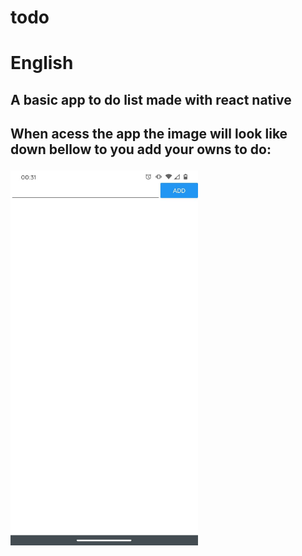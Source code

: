 # todo
<h1>English</h1>
<h2>A basic app to do list made with react native<h2> 

<p>When acess the app the image will look like down bellow to you add your owns to do:</p>

<img src="/assets/Images/toDoEmpty.jpeg" alt="toDoEmpty"
	title="toDoEmpty" width="300" height="600" />
